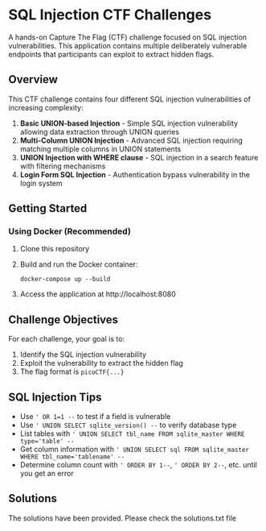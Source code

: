 # SQL Injection CTF Challenges

A hands-on Capture The Flag (CTF) challenge focused on SQL injection vulnerabilities. This application contains multiple deliberately vulnerable endpoints that participants can exploit to extract hidden flags.

## Overview

This CTF challenge contains four different SQL injection vulnerabilities of increasing complexity:

1.  **Basic UNION-based Injection** - Simple SQL injection vulnerability allowing data extraction through UNION queries
2.  **Multi-Column UNION Injection** - Advanced SQL injection requiring matching multiple columns in UNION statements
3.  **UNION Injection with WHERE clause** - SQL injection in a search feature with filtering mechanisms
4.  **Login Form SQL Injection** - Authentication bypass vulnerability in the login system

## Getting Started

### Using Docker (Recommended)

1.  Clone this repository
2.  Build and run the Docker container:

    ```
    docker-compose up --build
    ```
3.  Access the application at http://localhost:8080


## Challenge Objectives

For each challenge, your goal is to:

1.  Identify the SQL injection vulnerability
2.  Exploit the vulnerability to extract the hidden flag
3.  The flag format is `picoCTF{...}`

## SQL Injection Tips

*   Use `' OR 1=1 --` to test if a field is vulnerable
*   Use `' UNION SELECT sqlite_version() --` to verify database type
*   List tables with `' UNION SELECT tbl_name FROM sqlite_master WHERE type='table' --`
*   Get column information with `' UNION SELECT sql FROM sqlite_master WHERE tbl_name='tablename' --`
*   Determine column count with `' ORDER BY 1--`, `' ORDER BY 2--`, etc. until you get an error

## Solutions
The solutions have been provided. Please check the solutions.txt file
